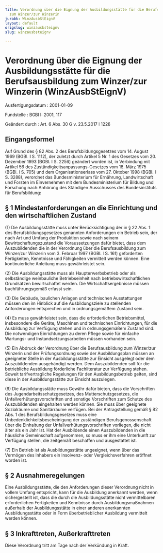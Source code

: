 ```yaml
---
Title: Verordnung über die Eignung der Ausbildungsstätte für die Berufsausbildung
  zum Winzer/zur Winzerin
jurabk: WinzAusbStEignV
layout: default
origslug: winzausbsteignv
slug: winzausbsteignv

---
```


# Verordnung über die Eignung der Ausbildungsstätte für die Berufsausbildung zum Winzer/zur Winzerin (WinzAusbStEignV)

Ausfertigungsdatum
:   2001-01-09

Fundstelle
:   BGBl I: 2001, 117

Geändert durch
:   Art. 6 Abs. 30 G v. 23.5.2017 I 1228



## Eingangsformel

Auf Grund des § 82 Abs. 2 des Berufsbildungsgesetzes vom 14. August
1969 (BGBl. I S. 1112), der zuletzt durch Artikel 5 Nr. 1 des Gesetzes
vom 20. Dezember 1993 (BGBl. I S. 2256) geändert worden ist, in
Verbindung mit Artikel 56 des Zuständigkeitsanpassungs-Gesetzes vom
18\. März 1975 (BGBl. I S. 705) und dem Organisationserlass vom 27.
Oktober 1998 (BGBl. I S. 3288), verordnet das Bundesministerium für
Ernährung, Landwirtschaft und Forsten im Einvernehmen mit dem
Bundesministerium für Bildung und Forschung nach Anhörung des
Ständigen Ausschusses des Bundesinstituts für Berufsbildung:


## § 1 Mindestanforderungen an die Einrichtung und den wirtschaftlichen Zustand

(1) Die Ausbildungsstätte muss unter Berücksichtigung der in § 22 Abs.
1 des Berufsbildungsgesetzes genannten Anforderungen ein Betrieb sein,
der nach Art und Umfang der Produktion sowie nach seinem
Bewirtschaftungszustand die Voraussetzungen dafür bietet, dass dem
Auszubildenden die in der Verordnung über die Berufsausbildung zum
Winzer/zur Winzerin vom 3. Februar 1997 (BGBl. I S. 161) geforderten
Fertigkeiten, Kenntnisse und Fähigkeiten vermittelt werden können.
Eine kontinuierliche Anleitung muss gewährleistet sein.

(2) Die Ausbildungsstätte muss als Haupterwerbsbetrieb oder als
selbständige weinbauliche Betriebseinheit nach
betriebswirtschaftlichen Grundsätzen bewirtschaftet werden. Die
Wirtschaftsergebnisse müssen buchführungsgemäß erfasst sein.

(3) Die Gebäude, baulichen Anlagen und technischen Ausstattungen
müssen den im Hinblick auf die Ausbildungsziele zu stellenden
Anforderungen entsprechen und in ordnungsgemäßem Zustand sein.

(4) Es muss gewährleistet sein, dass die erforderlichen
Betriebsmittel, insbesondere die Geräte, Maschinen und technischen
Einrichtungen, für die Ausbildung zur Verfügung stehen und in
ordnungsgemäßem Zustand sind. Die notwendigen Einrichtungen zu deren
Pflege sowie für einfache Wartungs- und Instandsetzungsarbeiten müssen
vorhanden sein.

(5) Ein Abdruck der Verordnung über die Berufsausbildung zum
Winzer/zur Winzerin und der Prüfungsordnung sowie der Ausbildungsplan
müssen an geeigneter Stelle in der Ausbildungsstätte zur Einsicht
ausgelegt oder dem Auszubildenden ausgehändigt werden. Dem
Auszubildenden soll für die betriebliche Ausbildung förderliche
Fachliteratur zur Verfügung stehen. Soweit tarifvertragliche
Regelungen für den Ausbildungsbetrieb gelten, sind diese in der
Ausbildungsstätte zur Einsicht auszulegen.

(6) Die Ausbildungsstätte muss Gewähr dafür bieten, dass die
Vorschriften des Jugendarbeitsschutzgesetzes, des
Mutterschutzgesetzes, die Unfallverhütungsvorschriften und sonstige
Vorschriften zum Schutze des Auszubildenden eingehalten werden können.
Sie muss über geeignete Sozialräume und Sanitärräume verfügen. Bei der
Antragstellung gemäß § 82 Abs. 1 des Berufsbildungsgesetzes muss eine
Unbedenklichkeitsbescheinigung der zuständigen Berufsgenossenschaft
über die Einhaltung der Unfallverhütungsvorschriften vorliegen, die
nicht älter als ein Jahr ist. Hat der Ausbildende einen Auszubildenden
in die häusliche Gemeinschaft aufgenommen, so muss er ihm eine
Unterkunft zur Verfügung stellen, die zeitgemäß beschaffen und
ausgestattet ist.

(7) Ein Betrieb ist als Ausbildungsstätte ungeeignet, wenn über das
Vermögen des Inhabers ein Insolvenz- oder Vergleichsverfahren eröffnet
worden ist.


## § 2 Ausnahmeregelungen

Eine Ausbildungsstätte, die den Anforderungen dieser Verordnung nicht
in vollem Umfang entspricht, kann für die Ausbildung anerkannt werden,
wenn sichergestellt ist, dass die durch die Ausbildungsstätte nicht
vermittelbaren erforderlichen Fertigkeiten und Kenntnisse durch
Ausbildungsmaßnahmen außerhalb der Ausbildungsstätte in einer anderen
anerkannten Ausbildungsstätte oder in Form überbetrieblicher
Ausbildung vermittelt werden können.


## § 3 Inkrafttreten, Außerkrafttreten

Diese Verordnung tritt am Tage nach der Verkündung in Kraft.

